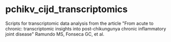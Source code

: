 
# pchikv_cijd_transcriptomics

<!-- badges: start -->
<!-- badges: end -->

Scripts for transcriptomic data analysis from the article "From acute to chronic: 
transcriptomic insights into post-chikungunya chronic inflammatory joint disease" 
Ramundo MS, Fonseca GC, et al. 


